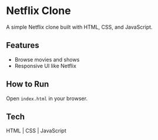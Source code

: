# Netflix Clone

A simple Netflix clone built with HTML, CSS, and JavaScript.

## Features
- Browse movies and shows
- Responsive UI like Netflix

## How to Run
Open `index.html` in your browser.

## Tech
HTML | CSS | JavaScript
